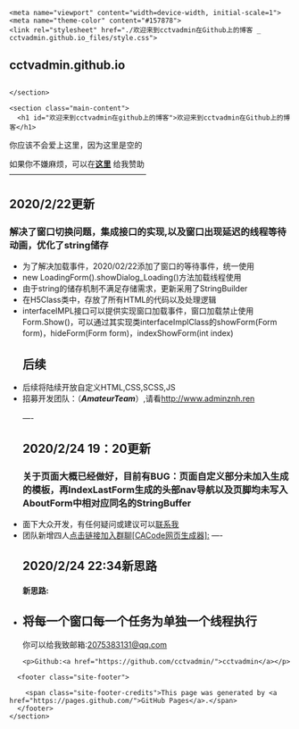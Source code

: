 <!DOCTYPE html>
<!-- saved from url=(0028)https://cctvadmin.github.io/ -->
<html lang="en-US"><head><meta http-equiv="Content-Type" content="text/html; charset=UTF-8">
    

<!-- Begin Jekyll SEO tag v2.6.1 -->
<title>欢迎来到cctvadmin在Github上的博客 | cctvadmin.github.io</title>
<meta name="generator" content="Jekyll v3.8.5">
<meta property="og:title" content="欢迎来到cctvadmin在Github上的博客">
<meta property="og:locale" content="en_US">
<link rel="canonical" href="https://cctvadmin.github.io/">
<meta property="og:url" content="https://cctvadmin.github.io/">
<meta property="og:site_name" content="cctvadmin.github.io">
<script type="application/ld+json">
{"headline":"欢迎来到cctvadmin在Github上的博客","@type":"WebSite","url":"https://cctvadmin.github.io/","name":"cctvadmin.github.io","@context":"https://schema.org"}</script>
<!-- End Jekyll SEO tag -->

    <meta name="viewport" content="width=device-width, initial-scale=1">
    <meta name="theme-color" content="#157878">
    <link rel="stylesheet" href="./欢迎来到cctvadmin在Github上的博客 _ cctvadmin.github.io_files/style.css">
  </head>
  <body>
    <section class="page-header">
      <h1 class="project-name">cctvadmin.github.io</h1>
      <h2 class="project-tagline"></h2>
      
      
    </section>

    <section class="main-content">
      <h1 id="欢迎来到cctvadmin在github上的博客">欢迎来到cctvadmin在Github上的博客</h1>

<p>你应该不会爱上这里，因为这里是空的</p>

<p>如果你不嫌麻烦，可以在<a href="https://cctvadmin.github.io/weixin.png"><strong>这里</strong></a> 给我赞助<br>
  —————————————————–</p>
<h1 id="2020222更新">2020/2/22更新</h1>
<h3 id="解决了窗口切换问题集成接口的实现以及窗口出现延迟的线程等待动画优化了string储存">解决了窗口切换问题，集成接口的实现,以及窗口出现延迟的线程等待动画，优化了string储存</h3>
<ul>
  <li>为了解决加载事件，2020/02/22添加了窗口的等待事件，统一使用</li>
  <li>new LoadingForm().showDialog_Loading()方法加载线程使用</li>
  <li>由于string的储存机制不满足存储需求，更新采用了StringBuilder</li>
  <li>在H5Class类中，存放了所有HTML的代码以及处理逻辑</li>
  <li>interfaceIMPL接口可以提供实现窗口加载事件，窗口加载禁止使用Form.Show()，可以通过其实现类interfaceImplClass的showForm(Form form)，hideForm(Form form)，indexShowForm(int index)
    <h2 id="后续">后续</h2>
  </li>
  <li>后续将陆续开放自定义HTML,CSS,SCSS,JS</li>
  <li>招募开发团队：（<strong><em>AmateurTeam</em></strong>）,请看<a href="http://www.adminznh.ren/" title="CACode官博">http://www.adminznh.ren</a><br><br>
 —-
    <h1 id="2020224-1920更新">2020/2/24 19：20更新</h1>
    <h3 id="关于页面大概已经做好目前有bug页面自定义部分未加入生成的模板再indexlastform生成的头部nav导航以及页脚均未写入aboutform中相对应同名的stringbuffer">关于页面大概已经做好，目前有BUG：页面自定义部分未加入生成的模板，再IndexLastForm生成的头部nav导航以及页脚均未写入AboutForm中相对应同名的StringBuffer</h3>
  </li>
  <li>面下大众开发，有任何疑问或建议可以<a href="tencent://message/?Menu=yes&amp;uin=2075383131&amp;Service=300&amp;sigT=45a1e5847943b64c6ff3990f8a9e644d2b31356cb0b4ac6b24663a3c8dd0f8aa12a595b1714f9d45" title="打开临时会话">联系我</a></li>
  <li>团队新增四人<a href="https://jq.qq.com/?_wv=1027&amp;k=5d6hNJT">点击链接加入群聊[CACode网页生成器]:</a>
 —-
    <h1 id="2020224-2234新思路">2020/2/24 22:34新思路</h1>
    <h4 id="新思路">新思路:</h4>
  </li>
  <li>
    <h2 id="将每一个窗口每一个任务为单独一个线程执行">将每一个窗口每一个任务为单独一个线程执行</h2>
    <p>你可以给我致邮箱:<a href="tencent://message/?Menu=yes&amp;uin=2075383131&amp;Service=300&amp;sigT=45a1e5847943b64c6ff3990f8a9e644d2b31356cb0b4ac6b24663a3c8dd0f8aa12a595b1714f9d45">2075383131@qq.com</a></p>

    <p>Github:<a href="https://github.com/cctvadmin/">cctvadmin</a></p>
  </li>
</ul>


      <footer class="site-footer">
        
        <span class="site-footer-credits">This page was generated by <a href="https://pages.github.com/">GitHub Pages</a>.</span>
      </footer>
    </section>

    
  

</body></html>
